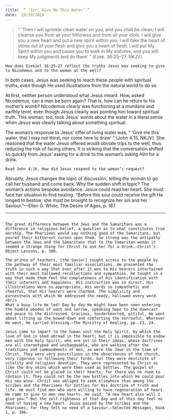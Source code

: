 ```yaml
---
title:  “ ‘Sir, Give Me This Water’ ”
date:  29/10/2024
---
```


> <p></p>
> “ ‘Then I will sprinkle clean water on you, and you shall be clean; I will cleanse you from all your filthiness and from all your idols. I will give you a new heart and put a new spirit within you; I will take the heart of stone out of your flesh and give you a heart of flesh. I will put My Spirit within you and cause you to walk in My statutes, and you will keep My judgments and do them’ ” (Ezek. 36:25–27, NKJV).

`How does Ezekiel 36:25–27 reflect the truths Jesus was seeking to give to Nicodemus and to the woman at the well?`

In both cases, Jesus was seeking to reach these people with spiritual truths, even though He used illustrations from the natural world to do so.

At first, neither person understood what Jesus meant. How, asked Nicodemus, can a man be born again? That is, how can he return to his mother’s womb? Nicodemus clearly was functioning at a mundane and earthly level, even though Jesus clearly was pointing him toward spiritual truth. This woman, too, took Jesus’ words about the water in a literal sense when Jesus was clearly talking about something spiritual.

The woman’s response to Jesus’ offer of living water was, “ ‘Give me this water, that I may not thirst, nor come here to draw’ ” (John 4:15, NKJV). She reasoned that the water Jesus offered would obviate trips to the well, thus reducing the risk of facing others. It is striking that the conversation shifted so quickly from Jesus’ asking for a drink to the woman’s asking _Him_ for a drink.

`Read John 4:16. How did Jesus respond to the woman’s request?`

Abruptly, Jesus changes the topic of discussion, telling the woman to go call her husband and come back. Why the sudden shift in topic? The woman’s actions bespoke avoidance. Jesus could read her heart. She must face her situation to find healing. “Before this soul could receive the gift He longed to bestow, she must be brought to recognize her sin and her Saviour.”—Ellen G. White, The Desire of Ages, p. 187.

---

```=Additional Reading: Selected Quotes from Ellen G. White

The great difference between the Jews and the Samaritans was a difference in religious belief, a question as to what constitutes true worship. The Pharisees would say nothing good of the Samaritans, but poured their bitterest curses upon them. So strong was the antipathy between the Jews and the Samaritans that to the Samaritan woman it seemed a strange thing for Christ to ask her for a drink.—Christ’s Object Lessons, p. 380.

The prince of teachers, [the Savior] sought access to the people by the pathway of their most familiar associations. He presented the truth in such a way that ever after it was to His hearers intertwined with their most hallowed recollections and sympathies. He taught in a way that made them feel the completeness of His identification with their interests and happiness. His instruction was so direct, His illustrations were so appropriate, His words so sympathetic and cheerful, that His hearers were charmed. The simplicity and earnestness with which He addressed the needy, hallowed every word.<br/>
What a busy life He led! Day by day He might have been seen entering the humble abodes of want and sorrow, speaking hope to the downcast and peace to the distressed. Gracious, tenderhearted, pitiful, He went about lifting up the bowed-down and comforting the sorrowful. Wherever He went, He carried blessing.—The Ministry of Healing, pp. 23, 24.

Jesus came to impart to the human soul the Holy Spirit, by which the love of God is shed abroad in the heart; but it is impossible to endow men with the Holy Spirit, who are set in their ideas, whose doctrines are all stereotyped and unchangeable, who are walking after the traditions and commandments of men, as were the Jews in the time of Christ. They were very punctilious in the observances of the church, very rigorous in following their forms, but they were destitute of vitality and religious devotion. They were represented by Christ as like the dry skins which were then used as bottles. The gospel of Christ could not be placed in their hearts; for there was no room to contain it. They could not be the new bottles into which He could pour His new wine. Christ was obliged to seek elsewhere than among the scribes and the Pharisees for bottles for His doctrine of truth and life. He must find men who were willing to have regeneration of heart. He came to give to men new hearts. He said, “A new heart also will I give you.” But the self-righteous of that day and of this day feel no need of having a new heart. Jesus passed by the scribes and the Pharisees, for they felt no need of a Saviour.—Selected Messages, book 1, p. 386.
```